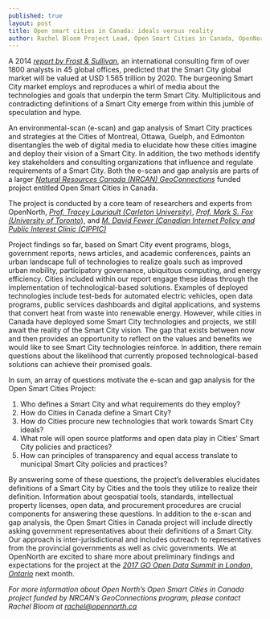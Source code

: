 ```yaml
---
published: true
layout: post
title: Open smart cities in Canada: ideals versus reality
author: Rachel Bloom Project Lead, Open Smart Cities in Canada, OpenNorth
---
```


A 2014 [*report by Frost & Sullivan*](https://ww2.frost.com/news/press-releases/frost-sullivan-global-smart-cities-market-reach-us156-trillion-2020), an international consulting firm of over 1800 analysts in 45 global offices, predicted that the Smart City global market will be valued at USD 1.565 trillion by 2020. The burgeoning Smart City market employs and reproduces a whirl of media about the technologies and goals that underpin the term Smart City. Multiplicitous and contradicting definitions of a Smart City emerge from within this jumble of speculation and hype.

An environmental-scan (e-scan) and gap analysis of Smart City practices and strategies at the Cities of Montreal, Ottawa, Guelph, and Edmonton disentangles the web of digital media to elucidate how these cities imagine and deploy their vision of a Smart City. In addition, the two methods identify key stakeholders and consulting organizations that influence and regulate requirements of a Smart City. Both the e-scan and gap analysis are parts of a larger [*Natural Resources Canada (NRCAN) GeoConnections*](http://www.nrcan.gc.ca/earth-sciences/geomatics/canadas-spatial-data-infrastructure/10783) funded project entitled Open Smart Cities in Canada.

The project is conducted by a core team of researchers and experts from OpenNorth, [*Prof. Tracey Lauriault (Carleton University)*](https://carleton.ca/sjc/profile/lauriault-tracey/), [*Prof. Mark S. Fox (University of Toronto*](http://www.eil.utoronto.ca/members/msf/)), and [*M. David Fewer (Canadian Internet Policy and Public Interest Clinic (CIPPIC)*](https://cippic.ca/en)

Project findings so far, based on Smart City event programs, blogs, government reports, news articles, and academic conferences, paints an urban landscape full of technologies to realize goals such as improved urban mobility, participatory governance, ubiquitous computing, and energy efficiency. Cities included within our report engage these ideas through the implementation of technological-based solutions. Examples of deployed technologies include test-beds for automated electric vehicles, open data programs, public services dashboards and digital applications, and systems that convert heat from waste into renewable energy. However, while cities in Canada have deployed some Smart City technologies and projects, we still await the reality of the Smart City vision. The gap that exists between now and then provides an opportunity to reflect on the values and benefits we would like to see Smart City technologies reinforce. In addition, there remain questions about the likelihood that currently proposed technological-based solutions can achieve their promised goals.

In sum, an array of questions motivate the e-scan and gap analysis for the Open Smart Cities Project:

1.  Who defines a Smart City and what requirements do they employ?
2.  How do Cities in Canada define a Smart City?
3.  How do Cities procure new technologies that work towards Smart City ideals?
4.  What role will open source platforms and open data play in Cities’ Smart City policies and practices?
5.  How can principles of transparency and equal access translate to municipal Smart City policies and practices?

By answering some of these questions, the project’s deliverables elucidates definitions of a Smart City by Cities and the tools they utilize to realize their definition. Information about geospatial tools, standards, intellectual property licenses, open data, and procurement procedures are crucial components for answering these questions. In addition to the e-scan and gap analysis, the Open Smart Cities in Canada project will include directly asking government representatives about their definitions of a Smart City. Our approach is inter-jurisdictional and includes outreach to representatives from the provincial governments as well as civic governments. We at OpenNorth are excited to share more about preliminary findings and expectations for the project at the [*2017 GO Open Data Summit in London, Ontario*](http://go-opendata.ca/) next month.

*For more information about Open North’s Open Smart Cities in Canada project funded by NRCAN’s GeoConnections program, please contact Rachel Bloom at rachel@opennorth.ca*


